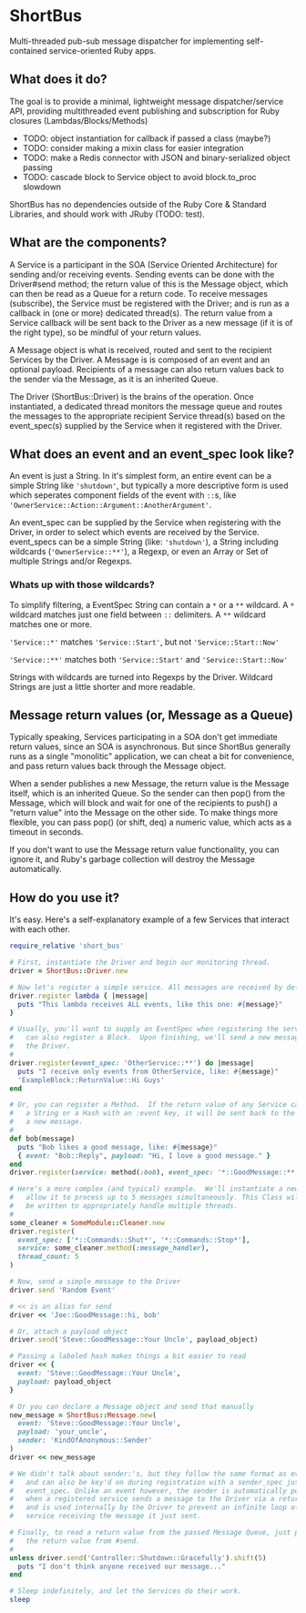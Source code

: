 # ShortBus
Multi-threaded pub-sub message dispatcher for implementing self-contained service-oriented Ruby apps.

## What does it do?
The goal is to provide a minimal, lightweight message dispatcher/service API, providing multithreaded event publishing and subscription for Ruby closures (Lambdas/Blocks/Methods)

- TODO: object instantiation for callback if passed a class (maybe?)
- TODO: consider making a mixin class for easier integration
- TODO: make a Redis connector with JSON and binary-serialized object passing
- TODO: cascade block to Service object to avoid block.to\_proc slowdown

ShortBus has no dependencies outside of the Ruby Core & Standard Libraries, and should work with JRuby (TODO: test).

## What are the components?
A Service is a participant in the SOA (Service Oriented Architecture) for sending and/or receiving events. Sending events can be done with the Driver#send method; the return value of this is the Message object, which can then be read as a Queue for a return code.  To receive messages (subscribe), the Service must be registered with the Driver; and is run as a callback in (one or more) dedicated thread(s). The return value from a Service callback will be sent back to the Driver as a new message (if it is of the right type), so be mindful of your return values.

A Message object is what is received, routed and sent to the recipient Services by the Driver. A Message is is composed of an event and an optional payload. Recipients of a message can also return values back to the sender via the Message, as it is an inherited Queue.

The Driver (ShortBus::Driver) is the brains of the operation. Once instantiated, a dedicated thread monitors the message queue and routes the messages to the appropriate recipient Service thread(s) based on the event\_spec(s) supplied by the Service when it registered with the Driver.

## What does an event and an event\_spec look like?
An event is just a String. In it's simplest form, an entire event can be a simple String like `'shutdown'`, but typically a more descriptive form is used which seperates component fields of the event with `::`s, like `'OwnerService::Action::Argument::AnotherArgument'`.

An event\_spec can be supplied by the Service when registering with the Driver, in order to select which events are received by the Service. event\_specs can be a simple String (like: `'shutdown'`), a String including wildcards (`'OwnerService::**'`), a Regexp, or even an Array or Set of multiple Strings and/or Regexps.

### Whats up with those wildcards?
To simplify filtering, a EventSpec String can contain a `*` or a `**` wildcard. A `*` wildcard matches just one field between `::` delimiters. A `**` wildcard matches one or more.

`'Service::*'` matches `'Service::Start'`, but not `'Service::Start::Now'`

`'Service::**'` matches both `'Service::Start'` and `'Service::Start::Now'`

Strings with wildcards are turned into Regexps by the Driver. Wildcard Strings are just a little shorter and more readable.

## Message return values (or, Message as a Queue)
Typically speaking, Services participating in a SOA don't get immediate return values, since an SOA is asynchronous. But since ShortBus generally runs as a single "monolitic" application, we can cheat a bit for convenience, and pass return values back through the Message object.

When a sender publishes a new Message, the return value is the Message itself, which is an inherited Queue. So the sender can then pop() from the Message, which will block and wait for one of the recipients to push() a "return value" into the Message on the other side. To make things more flexible, you can pass pop() (or shift, deq) a numeric value, which acts as a timeout in seconds.

If you don't want to use the Message return value functionality, you can ignore it, and Ruby's garbage collection will destroy the Message automatically.

## How do you use it?
It's easy. Here's a self-explanatory example of a few Services that interact with each other.

```ruby
require_relative 'short_bus'

# First, instantiate the Driver and begin our monitoring thread.
driver = ShortBus::Driver.new

# Now let's register a simple service. All messages are received by default.
driver.register lambda { |message|
  puts "This lambda receives ALL events, like this one: #{message}"
}

# Usually, you'll want to supply an EventSpec when registering the service. You
#   can also register a Block.  Upon finishing, we'll send a new message back to
#   the Driver.
#
driver.register(event_spec: 'OtherService::**') do |message|
  puts "I receive only events from OtherService, like: #{message}"
  'ExampleBlock::ReturnValue::Hi Guys'
end

# Or, you can register a Method.  If the return value of any Service callback is
#   a String or a Hash with an :event key, it will be sent back to the Driver as
#   a new message.
#
def bob(message)
  puts "Bob likes a good message, like: #{message}"
  { event: "Bob::Reply", payload: "Hi, I love a good message." }
end
driver.register(service: method(:bob), event_spec: '*::GoodMessage::**')

# Here's a more complex (and typical) example.  We'll instantiate a new object
#   allow it to process up to 5 messages simultaneously. This Class will need to
#   be written to appropriately handle multiple threads.
#
some_cleaner = SomeModule::Cleaner.new
driver.register(
  event_spec: ['*::Commands::Shut*', '*::Commands::Stop*'],
  service: some_cleaner.method(:message_handler),
  thread_count: 5
)

# Now, send a simple message to the Driver
driver.send 'Random Event'

# << is an alias for send
driver << 'Joe::GoodMessage::hi, bob'

# Or, attach a payload object
driver.send('Steve::GoodMessage::Your Uncle', payload_object)

# Passing a labeled hash makes things a bit easier to read
driver << { 
  event: 'Steve::GoodMessage::Your Uncle',
  payload: payload_object
}

# Or you can declare a Message object and send that manually
new_message = ShortBus::Message.new(
  event: 'Steve::GoodMessage::Your Uncle',
  payload: 'your_uncle',
  sender: 'KindOfAnonymous::Sender'
)
driver << new_message

# We didn't talk about sender:'s, but they follow the same format as events,
#   and can also be key'd on during registration with a sender_spec just like
#   event_spec. Unlike an event however, the sender is automatically populated
#   when a registered service sends a message to the Driver via a return value,
#   and is used internally by the Driver to prevent an infinite loop of a
#   service receiving the message it just sent.

# Finally, to read a return value from the passed Message Queue, just pop it off
#   the return value from #send.
#
unless driver.send('Controller::Shutdown::Gracefully').shift(5)
  puts "I don't think anyone received our message..."
end

# Sleep indefinitely, and let the Services do their work.
sleep
```
